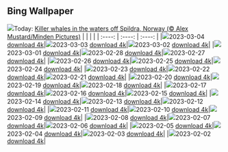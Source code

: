 ## Bing Wallpaper
![](./wallpaper/2023-03-04.jpg)Today: [Killer whales in the waters off Spildra, Norway (© Alex Mustard/Minden Pictures)](./wallpaper/2023-03-04.jpg)
|      |      |      |
| :----: | :----: | :----: |
|![](./wallpaper/2023-03-04_sm.jpg)2023-03-04 [download 4k](./wallpaper/2023-03-04.jpg)|![](./wallpaper/2023-03-03_sm.jpg)2023-03-03 [download 4k](./wallpaper/2023-03-03.jpg)|![](./wallpaper/2023-03-02_sm.jpg)2023-03-02 [download 4k](./wallpaper/2023-03-02.jpg)|
|![](./wallpaper/2023-03-01_sm.jpg)2023-03-01 [download 4k](./wallpaper/2023-03-01.jpg)|![](./wallpaper/2023-02-28_sm.jpg)2023-02-28 [download 4k](./wallpaper/2023-02-28.jpg)|![](./wallpaper/2023-02-27_sm.jpg)2023-02-27 [download 4k](./wallpaper/2023-02-27.jpg)|
|![](./wallpaper/2023-02-26_sm.jpg)2023-02-26 [download 4k](./wallpaper/2023-02-26.jpg)|![](./wallpaper/2023-02-25_sm.jpg)2023-02-25 [download 4k](./wallpaper/2023-02-25.jpg)|![](./wallpaper/2023-02-24_sm.jpg)2023-02-24 [download 4k](./wallpaper/2023-02-24.jpg)|
|![](./wallpaper/2023-02-23_sm.jpg)2023-02-23 [download 4k](./wallpaper/2023-02-23.jpg)|![](./wallpaper/2023-02-22_sm.jpg)2023-02-22 [download 4k](./wallpaper/2023-02-22.jpg)|![](./wallpaper/2023-02-21_sm.jpg)2023-02-21 [download 4k](./wallpaper/2023-02-21.jpg)|
|![](./wallpaper/2023-02-20_sm.jpg)2023-02-20 [download 4k](./wallpaper/2023-02-20.jpg)|![](./wallpaper/2023-02-19_sm.jpg)2023-02-19 [download 4k](./wallpaper/2023-02-19.jpg)|![](./wallpaper/2023-02-18_sm.jpg)2023-02-18 [download 4k](./wallpaper/2023-02-18.jpg)|
|![](./wallpaper/2023-02-17_sm.jpg)2023-02-17 [download 4k](./wallpaper/2023-02-17.jpg)|![](./wallpaper/2023-02-16_sm.jpg)2023-02-16 [download 4k](./wallpaper/2023-02-16.jpg)|![](./wallpaper/2023-02-15_sm.jpg)2023-02-15 [download 4k](./wallpaper/2023-02-15.jpg)|
|![](./wallpaper/2023-02-14_sm.jpg)2023-02-14 [download 4k](./wallpaper/2023-02-14.jpg)|![](./wallpaper/2023-02-13_sm.jpg)2023-02-13 [download 4k](./wallpaper/2023-02-13.jpg)|![](./wallpaper/2023-02-12_sm.jpg)2023-02-12 [download 4k](./wallpaper/2023-02-12.jpg)|
|![](./wallpaper/2023-02-11_sm.jpg)2023-02-11 [download 4k](./wallpaper/2023-02-11.jpg)|![](./wallpaper/2023-02-10_sm.jpg)2023-02-10 [download 4k](./wallpaper/2023-02-10.jpg)|![](./wallpaper/2023-02-09_sm.jpg)2023-02-09 [download 4k](./wallpaper/2023-02-09.jpg)|
|![](./wallpaper/2023-02-08_sm.jpg)2023-02-08 [download 4k](./wallpaper/2023-02-08.jpg)|![](./wallpaper/2023-02-07_sm.jpg)2023-02-07 [download 4k](./wallpaper/2023-02-07.jpg)|![](./wallpaper/2023-02-06_sm.jpg)2023-02-06 [download 4k](./wallpaper/2023-02-06.jpg)|
|![](./wallpaper/2023-02-05_sm.jpg)2023-02-05 [download 4k](./wallpaper/2023-02-05.jpg)|![](./wallpaper/2023-02-04_sm.jpg)2023-02-04 [download 4k](./wallpaper/2023-02-04.jpg)|![](./wallpaper/2023-02-03_sm.jpg)2023-02-03 [download 4k](./wallpaper/2023-02-03.jpg)|
|![](./wallpaper/2023-02-02_sm.jpg)2023-02-02 [download 4k](./wallpaper/2023-02-02.jpg)|
